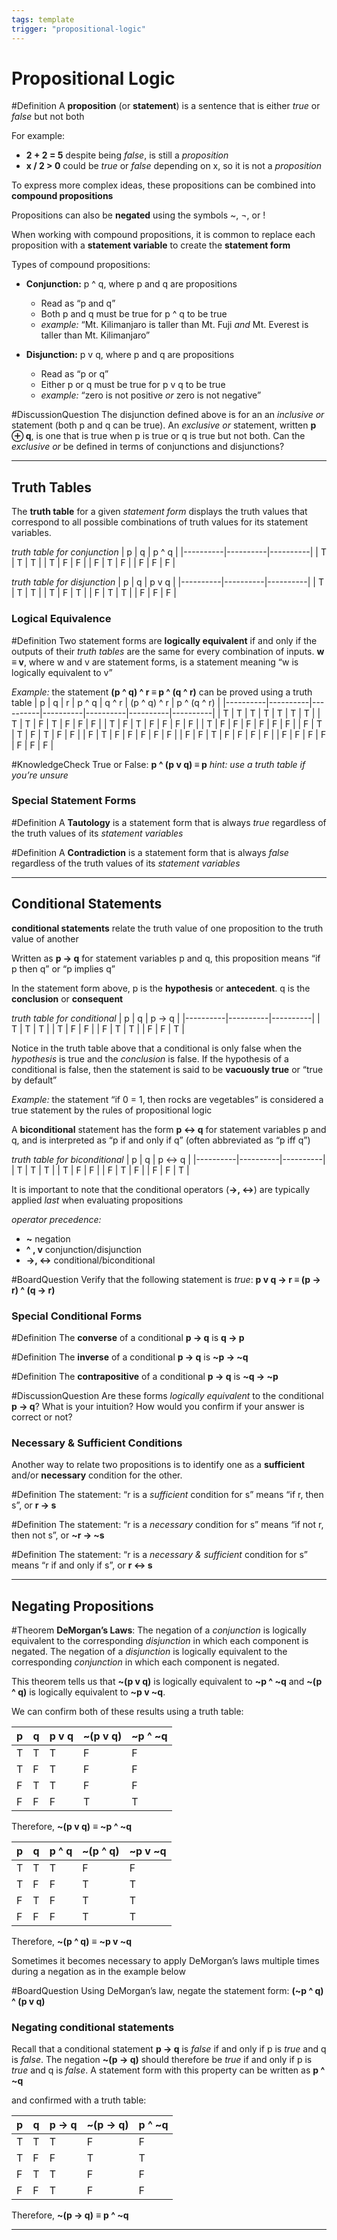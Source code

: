 ```yaml
---
tags: template
trigger: "propositional-logic"
---
```


# Propositional Logic

#Definition A **proposition** (or **statement**) is a sentence that is either _true_ or _false_ but not both

For example:
* **2 + 2 = 5**  despite being _false_, is still a _proposition_
* **x / 2 > 0**  could be _true_ or _false_ depending on x, so it is not a _proposition_

To express more complex ideas, these propositions can be combined into **compound propositions**

Propositions can also be **negated** using the symbols ~, ¬, or !

When working with compound propositions, it is common to replace each proposition with a **statement variable** to create the **statement form**

Types of compound propositions:
* **Conjunction:** p ^ q, where p and q are propositions
  * Read as “p and q”
  * Both p and q must be true for p ^ q to be true
  * _example:_ “Mt. Kilimanjaro is taller than Mt. Fuji _and_ Mt. Everest is taller than Mt. Kilimanjaro”
    
* **Disjunction:** p v q, where p and q are propositions
  * Read as “p or q”
  * Either p or q must be true for p v q to be true
  * _example:_ “zero is not positive _or_ zero is not negative”

#DiscussionQuestion The disjunction defined above is for an an _inclusive or_ statement (both p and q can be true). An _exclusive or_ statement, written **p ⊕ q**, is one that is true when p is true or q is true but not both. Can the _exclusive or_ be defined in terms of conjunctions and disjunctions?

---

## Truth Tables

The **truth table** for a given _statement form_ displays the truth values that correspond to all possible combinations of truth values for its statement variables.

_truth table for conjunction_
| p | q | p ^ q |
|----------|----------|----------|
| T | T | T |
| T | F | F |
| F | T | F |
| F | F | F |

_truth table for disjunction_
| p | q | p v q |
|----------|----------|----------|
| T | T | T |
| T | F | T |
| F | T | T |
| F | F | F |

### Logical Equivalence

#Definition Two statement forms are **logically equivalent** if and only if the outputs of their _truth tables_ are the same for every combination of inputs. **w ≡ v**, where w and v are statement forms, is a statement meaning “w is logically equivalent to v”

_Example:_ the statement **(p ^ q) ^ r ≡ p ^ (q ^ r)** can be proved using a truth table
| p | q | r | p ^ q | q ^ r | (p ^ q) ^ r | p ^ (q ^ r) |
|----------|----------|----------|----------|----------|----------|----------|
| T | T | T | T | T | T | T |
| T | T | F | T | F | F | F |
| T | F | T | F | F | F | F |
| T | F | F | F | F | F | F |
| F | T | T | F | T | F | F | 
| F | T | F | F | F | F | F |
| F | F | T | F | F | F | F |
| F | F | F | F | F | F | F |

#KnowledgeCheck True or False: **p ^ (p v q) ≡ p**
_hint: use a truth table if you’re unsure_

### Special Statement Forms

#Definition A **Tautology** is a statement form that is always _true_ regardless of the truth values of its _statement variables_

#Definition A **Contradiction** is a statement form that is always _false_ regardless of the truth values of its _statement variables_

---
 
## Conditional Statements

**conditional statements** relate the truth value of one proposition to the truth value of another

Written as **p -> q** for statement variables p and q, this proposition means “if p then q” or “p implies q”

In the statement form above, p is the **hypothesis** or **antecedent**.
q is the **conclusion** or **consequent**

_truth table for conditional_
| p | q | p -> q |
|----------|----------|----------|
| T | T | T |
| T | F | F |
| F | T | T |
| F | F | T |

Notice in the truth table above that a conditional is only false when the _hypothesis_ is true and the _conclusion_ is false. If the hypothesis of a conditional is false, then the statement is said to be **vacuously true** or “true by default”

_Example:_ the statement “if 0 = 1, then rocks are vegetables” is considered a true statement by the rules of propositional logic

A **biconditional** statement has the form **p <-> q** for statement variables p and q, and is interpreted as “p if and only if q” (often abbreviated as “p iff q”)

_truth table for biconditional_
| p | q | p <-> q |
|----------|----------|----------|
| T | T | T |
| T | F | F |
| F | T | F |
| F | F | T |

It is important to note that the conditional operators (**->, <->**) are typically applied _last_ when evaluating propositions

_operator precedence:_
* **~** negation
* **^ , v** conjunction/disjunction 
* **->, <->** conditional/biconditional

#BoardQuestion Verify that the following statement is _true_: **p v q -> r ≡ (p -> r) ^ (q -> r)**

### Special Conditional Forms

#Definition The **converse** of a conditional **p -> q** is **q -> p**

#Definition The **inverse** of a conditional **p -> q** is **~p -> ~q**

#Definition The **contrapositive** of a conditional **p -> q** is **~q -> ~p**

#DiscussionQuestion Are these forms _logically equivalent_ to the conditional **p -> q**? What is your intuition? How would you confirm if your answer is correct or not?

### Necessary & Sufficient Conditions

Another way to relate two propositions is to identify one as a **sufficient** and/or **necessary** condition for the other.

#Definition The statement: “r is a _sufficient_ condition for s”
means “if r, then s”, or **r -> s**

#Definition The statement: “r is a _necessary_ condition for s”
means “if not r, then not s”, or **~r -> ~s**

#Definition The statement: “r is a _necessary & sufficient_ condition for s” means “r if and only if s”, or **r <-> s**

---

## Negating Propositions

#Theorem **DeMorgan’s Laws**: The negation of a _conjunction_ is logically equivalent to the corresponding _disjunction_ in which each component is negated. The negation of a _disjunction_ is logically equivalent to the corresponding _conjunction_ in which each component is negated.

This theorem tells us that **~(p v q)** is logically equivalent to **~p ^ ~q**
and **~(p ^ q)** is logically equivalent to **~p v ~q**.

We can confirm both of these results using a truth table:

| p | q | p v q | ~(p v q) | ~p ^ ~q |
|----------|----------|----------|----------|----------|
| T | T | T | F | F |
| T | F | T | F | F |
| F | T | T | F | F |
| F | F | F | T | T |

Therefore, **~(p v q)** ≡ **~p ^ ~q**

| p | q | p ^ q | ~(p ^ q) | ~p v ~q |
|----------|----------|----------|----------|----------|
| T | T | T | F | F |
| T | F | F | T | T |
| F | T | F | T | T |
| F | F | F | T | T |

Therefore, **~(p ^ q)** ≡ **~p v ~q**

Sometimes it becomes necessary to apply DeMorgan’s laws multiple times during a negation as in the example below

#BoardQuestion Using DeMorgan’s law, negate the statement form:        **(~p ^ q) ^ (p v q)**


### Negating conditional statements

Recall that a conditional statement **p -> q** is _false_ if and only if p is _true_ and q is _false_. The negation **~(p -> q)** should therefore be _true_ if and only if p is _true_ and q is _false_. A statement form with this property can be written as **p ^ ~q**

and confirmed with a truth table:

| p | q | p -> q | ~(p -> q) | p ^ ~q |
|----------|----------|----------|----------|----------|
| T | T | T | F | F |
| T | F | F | T | T |
| F | T | T | F | F |
| F | F | T | F | F |

Therefore, **~(p -> q)** ≡ **p ^ ~q**

---

